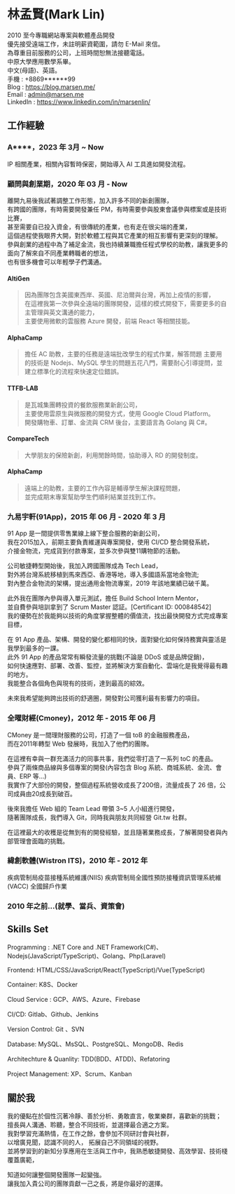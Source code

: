 # 林孟賢(Mark Lin)
2010 至今專職網站專案與軟體產品開發  
優先接受遠端工作，未註明薪資範圍，請勿 E-Mail 來信。  
為尊重目前服務的公司，上班時間恕無法接聽電話。  
中原大學應用數學系畢。  
中文(母語)、英語。  
手機 : +8869******99  
Blog : https://blog.marsen.me/  
Email : admin@marsen.me  
LinkedIn : https://www.linkedin.com/in/marsenlin/  

## 工作經驗

### A****，2023 年 3月 ~ Now
IP 相關產業，相關內容暫時保密，開始導入 AI 工具進如開發流程。

### 顧問與創業期，2020 年 03 月 - Now

離開九易後我試著調整工作形態，加入許多不同的新創團隊，  
有跨國的團隊，有時需要開發兼任 PM，有時需要參與股東會議參與標案或是技術比賽，  
甚至需要自已投入資金，有很傳統的產業，也有走在很尖端的產業，  
這個過程使我眼界大開，對於軟體工程與其它產業的相互影響有更深刻的理解。  
參與創業的過程中為了補足金流，我也持續兼職擔任程式學校的助教，讓我更多的面向了解來自不同產業轉職者的想法，  
也有很多機會可以年輕學子們溝通。

#### AltiGen

> 因為團隊包含美國東西岸、英國、尼泊爾與台灣，再加上疫情的影響，  
> 在這裡我第一次參與全遠端的團隊開發，這樣的模式開發下，需要更多的自主管理與英文溝通的能力，  
> 主要使用微軟的雲服務 Azure 開發，前端 React  等相關技能。

#### AlphaCamp

> 擔任 AC 助教，主要的任務是遠端批改學生的程式作業，解答問題
> 主要用的技術是 Nodejs、MySQL
> 學生的問題五花八門，需要耐心引導提問，並建立標準化的流程來快速定位錯誤。
> 

#### TTFB-LAB 

> 是瓦城集團轉投資的餐飲服務業新創公司，  
> 主要使用雲原生與微服務的開發方式，使用 Google Cloud Platform。  
> 開發購物車、訂單、金流與 CRM 後台，主要語言為 Golang 與 C#。

#### CompareTech
> 大學朋友的保險新創，利用閒餘時間，協助導入 RD 的開發制度。

#### AlphaCamp
> 遠端上的助教，主要的工作內容是輔導學生解決課程問題，  
> 並完成期末專案幫助學生們順利結業並找到工作。  

### 九易宇軒(91App)，2015 年 06 月 - 2020 年 3 月
91 App 是一間提供零售業線上線下整合服務的新創公司，  
我在2015加入，前期主要負責維運與專案開發，使用 CI/CD 整合開發系統，  
介接金物流，完成貨到付款專案，並多次參與雙11購物節的活動。  

公司敏捷轉型開始後，我加入跨國團隊成為 Tech Lead，  
對外將台灣系統移植到馬來西亞、香港等地，導入多國語系當地金物流;  
對內整合金物流的架構，提出通用金物流專案，2019 年該地業績已破千萬。  

此外我在團隊內參與導入單元測試，擔任 Build School Intern Mentor，  
並自費參與培訓拿到了 Scrum Master 認証。[Certificant ID: 000848542]  
我的優勢在於我能夠以技術的角度掌握整體的價值流，找出最快開發方式完成專案目標，

在 91 App 產品、架構、開發的變化都相同的快，面對變化如何保持務實與靈活是我學到最多的一課。  
此外 91 App 的產品常常有瞬發流量的挑戰(不論是 DDoS 或是品牌促銷)，  
如何快速應對、部署、改善、監控，並將解決方案自動化、雲端化是我覺得最有趣的地方。  
我能整合各個角色與現有的技術，達到最高的綜效。  

未來我希望能夠跨出技術的舒適圈，開發對公司獲利最有影響力的項目。

### 全曜財經(Cmoney)，2012 年 - 2015 年 06 月

CMoney 是一間理財服務的公司，打造了一個 toB 的金融服務產品，  
而在2011年轉型 Web 發展時，我加入了他們的團隊。  

在這裡有幸與一群充滿活力的同事共事，我們從零打造了一系列 toC 的產品。  
參與了兩條商品線與多個專案的開發(內容包含 Blog 系統、商城系統、金流、會員、ERP 等…)  
我實作了大部份的開發，整個過程系統營收成長了200倍，流量成長了 26 倍，公司成員由20成長到破百。

後來我擔任 Web 組的 Team Lead 帶領 3~5 人小組進行開發，  
隨著團隊成長，我們導入 Git，同時我與朋友共同經營 Git.tw 社群。  

在這裡最大的收穫是從無到有的開發經驗，並且隨著業務成長，了解著開發者與內部管理會面臨的挑戰。 

### 緯創軟體(Wistron ITS)，2010 年 - 2012 年

疾病管制局疫苗接種系統維護(NIIS)
疾病管制局全國性預防接種資訊管理系統維(VACC)
全國歸戶作業

### 2010 年之前...(就學、當兵、資策會)

## Skills Set

Programming : .NET Core and .NET Framework(C#)、Nodejs(JavaScript/TypeScript)、Golang、Php(Laravel)

Frontend: HTML/CSS/JavaScript/React(TypeScript)/Vue(TypeScript)

Container: K8S、Docker

Cloud Service : GCP、AWS、Azure、Firebase

CI/CD: Gitlab、Github、Jenkins

Version Control: Git 、SVN

Database: MySQL、MsSQL、PostgreSQL、MongoDB、Redis

Architechture & Quanlity: TDD(BDD、ATDD)、Refatoring

Project Management: XP、Scrum、Kanban

## 關於我

我的優點在於個性沉著冷靜、善於分析、勇敢直言，敬業樂群，喜歡新的挑戰；  
擅長與人溝通、聆聽，整合不同技術，並選擇最合適之方案。   
我對學習充滿熱情，在工作之餘，會參加不同研討會與社群，  
以增廣見聞，認識不同的人， 拓展自己不同領域的視野。  
並將學習到的新知分享應用在生活與工作中，我熟悉敏捷開發、高效學習、技術棧覆蓋廣範，  

知道如何讓整個開發團隊一起變強。  
讓我加入貴公司的團隊貢獻一己之長，將是你最好的選擇。  
